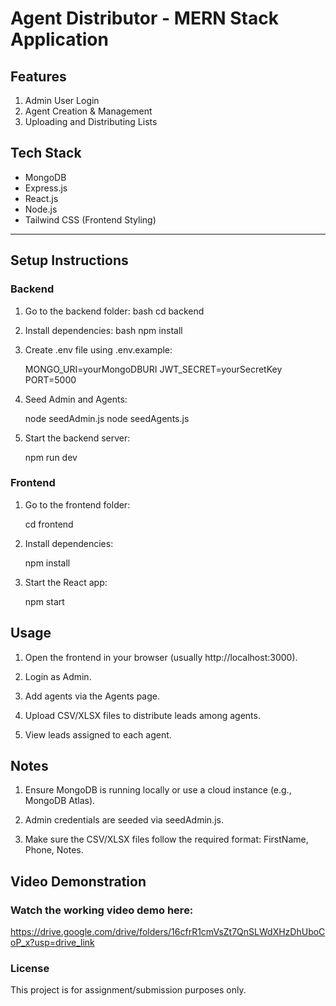 # Agent Distributor - MERN Stack Application

## Features
1. Admin User Login
2. Agent Creation & Management
3. Uploading and Distributing Lists

## Tech Stack
- MongoDB
- Express.js
- React.js
- Node.js
- Tailwind CSS (Frontend Styling)

---

## Setup Instructions

### Backend
1. Go to the backend folder:
    bash
        cd backend

2. Install dependencies:
    bash
        npm install

3. Create .env file using .env.example:

    MONGO_URI=yourMongoDBURI
    JWT_SECRET=yourSecretKey
    PORT=5000

4. Seed Admin and Agents:

    node seedAdmin.js
    node seedAgents.js


5. Start the backend server:

    npm run dev


### Frontend

1. Go to the frontend folder:

    cd frontend


2. Install dependencies:

    npm install


3. Start the React app:

    npm start


## Usage

1. Open the frontend in your browser (usually http://localhost:3000).

2. Login as Admin.

3. Add agents via the Agents page.

4. Upload CSV/XLSX files to distribute leads among agents.

5. View leads assigned to each agent.


## Notes

1. Ensure MongoDB is running locally or use a cloud instance (e.g., MongoDB Atlas).

2. Admin credentials are seeded via seedAdmin.js.

3. Make sure the CSV/XLSX files follow the required format: FirstName, Phone, Notes.

## Video Demonstration

### Watch the working video demo here:
 https://drive.google.com/drive/folders/16cfrR1cmVsZt7QnSLWdXHzDhUboCoP_x?usp=drive_link


### License

This project is for assignment/submission purposes only.

